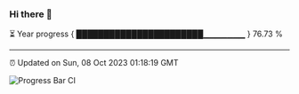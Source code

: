 ### Hi there 👋

⏳ Year progress { ███████████████████████▁▁▁▁▁▁▁ } 76.73 %

---

⏰ Updated on Sun, 08 Oct 2023 01:18:19 GMT

![Progress Bar CI](https://github.com/ZhaoGui/ZhaoGui/workflows/Progress%20Bar%20CI/badge.svg)
